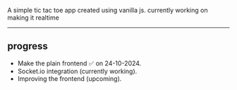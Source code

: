 A simple tic tac toe app created using vanilla js. currently working on making it realtime 


-----
## progress

- Make the plain frontend ✅ on 24-10-2024.
- Socket.io integration (currently working).
- Improving the frontend (upcoming).

